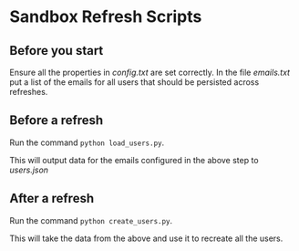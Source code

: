 # Sandbox Refresh Scripts

## Before you start

Ensure all the properties in *config.txt* are set correctly.
In the file *emails.txt* put a list of the emails for all users that should be persisted across refreshes.

## Before a refresh

Run the command `python load_users.py`.

This will output data for the emails configured in the above step to *users.json*

## After a refresh

Run the command `python create_users.py`.

This will take the data from the above and use it to recreate all the users.
